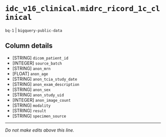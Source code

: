 # `idc_v16_clinical.midrc_ricord_1c_clinical`
`bq-1` | `bigquery-public-data`

## Column details
* [STRING]    `dicom_patient_id`
* [INTEGER]   `source_batch`
* [STRING]    `anon_mrn`
* [FLOAT]     `anon_age`
* [STRING]    `anon_tcia_study_date`
* [STRING]    `anon_exam_description`
* [STRING]    `anon_sex`
* [STRING]    `anon_study_uid`
* [INTEGER]   `anon_image_count`
* [STRING]    `modality`
* [STRING]    `result`
* [STRING]    `specimen_source`

-------------------------------------------------------------------------------
*Do not make edits above this line.*
